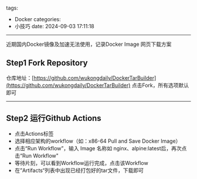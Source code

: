 tags:
  - Docker
categories:
  - 小技巧
date: 2024-09-03 17:11:18
---
近期国内Docker镜像及加速无法使用，记录Docker Image 网页下载方案
<!--more-->

## Step1 Fork Repository
仓库地址：[https://github.com/wukongdaily/DockerTarBuilder](https://github.com/wukongdaily/DockerTarBuilder)
点击Fork，所有选项默认即可
***
## Step2 运行Github Actions
- 点击Actions标签
- 选择相应架构的workflow（如：x86-64 Pull and Save Docker Image）
- 点击“Run Workflow”，输入 Image 名称如 nginx、alpine:latest后，再次点击“Run Workflow"
- 等待片刻，可以看到Workflow运行完成，点击该Workflow
- 在”Artifacts“列表中出现已经打包好的tar文件，下载即可